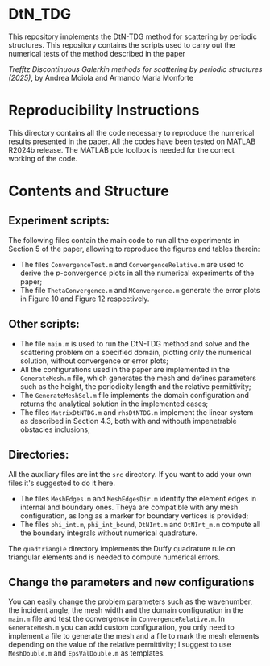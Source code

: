 # DtN_TDG
This repository implements the DtN-TDG method for scattering by periodic structures. This repository contains the scripts used to carry out the numerical tests of the method described in the paper

_Trefftz Discontinuous Galerkin methods for scattering by periodic structures (2025)_, by Andrea Moiola and Armando Maria Monforte

# Reproducibility Instructions
This directory contains all the code necessary to reproduce the numerical results presented in the paper. All the codes have been tested on MATLAB R2024b release. The MATLAB pde toolbox is needed for the correct working of the code.

# Contents and Structure

Experiment scripts:
-
The following files contain the main code to run all the experiments in Section 5 of the paper, allowing to reproduce the figures and tables therein:
* The files `ConvergenceTest.m` and `ConvergenceRelative.m` are used to derive the _p_-convergence plots in all the numerical experiments of the paper;
* The file `ThetaConvergence.m` and `MConvergence.m` generate the error plots in Figure 10 and Figure 12 respectively.

Other scripts:
-
* The file `main.m` is used to run the DtN-TDG method and solve and the scattering problem on a specified domain, plotting only the numerical solution, without convergence or error plots; 
* All the configurations used in the paper are implemented in the `GenerateMesh.m` file, which generates the mesh and defines parameters such as the height, the periodicity length and the relative permittivity;
* The `GenerateMeshSol.m` file implements the domain configuration and returns the analytical solution in the implemented cases; 
* The files `MatrixDtNTDG.m` and `rhsDtNTDG.m` implement the linear system as described in Section 4.3, both with and withouth impenetrable obstacles inclusions;

Directories:
-
All the auxiliary files are int the `src` directory. If you want to add your own files it's suggested to do it here.
* The files `MeshEdges.m` and `MeshEdgesDir.m` identify the element edges in internal and boundary ones. Theya are compatible with any mesh configuration, as long as a marker for boundary vertices is provided;
* The files `phi_int.m`, `phi_int_bound`, `DtNInt.m` and `DtNInt_m.m` compute all the boundary integrals without numerical quadrature.

The `quadtriangle` directory implements the Duffy quadrature rule on triangular elements and is needed to compute numerical errors.

Change the parameters and new configurations
-
You can easily change the problem parameters such as the wavenumber, the incident angle, the mesh width and the domain configuration in the `main.m` file and test the convergence in `ConvergenceRelative.m`. In `GenerateMesh.m` you can add custom configuration, you only need to implement a file to generate the mesh and a file to mark the mesh elements depending on the value of the relative permittivity; I suggest to use `MeshDouble.m` and `EpsValDouble.m` as templates.
